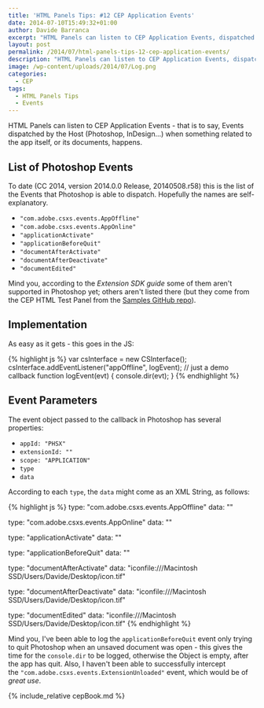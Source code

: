 ```yaml
---
title: 'HTML Panels Tips: #12 CEP Application Events'
date: 2014-07-10T15:49:32+01:00
author: Davide Barranca
excerpt: "HTML Panels can listen to CEP Application Events, dispatched by the Host (Photoshop) when something related to the app itself happens"
layout: post
permalink: /2014/07/html-panels-tips-12-cep-application-events/
description: "HTML Panels can listen to CEP Application Events, dispatched by the Host (Photoshop) when something related to the app itself happens"
image: /wp-content/uploads/2014/07/Log.png
categories:
  - CEP
tags:
  - HTML Panels Tips
  - Events
---
```


HTML Panels can listen to CEP Application Events - that is to say, Events dispatched by the Host (Photoshop, InDesign...) when something related to the app itself, or its documents, happens.

## List of Photoshop Events

To date (CC 2014, version 2014.0.0 Release, 20140508.r58) this is the list of the Events that Photoshop is able to dispatch. Hopefully the names are self-explanatory.

*   `"com.adobe.csxs.events.AppOffline"`
*   `"com.adobe.csxs.events.AppOnline"`
*   `"applicationActivate"`
*   `"applicationBeforeQuit"`
*   `"documentAfterActivate"`
*   `"documentAfterDeactivate"`
*   `"documentEdited"`

Mind you, according to the _Extension SDK guide_ some of them aren't supported in Photoshop yet; others aren't listed there (but they come from the CEP HTML Test Panel from the [Samples GitHub repo](https://github.com/Adobe-CEP/Samples/tree/master/CEP_HTML_Test_Extension_5.0 "Adobe CEP Samples")).

Implementation
--------------

As easy as it gets - this goes in the JS:

{% highlight js %}
var csInterface = new CSInterface();
csInterface.addEventListener("appOffline", logEvent);
// just a demo callback
function logEvent(evt) { console.dir(evt); }
{% endhighlight %}

## Event Parameters

The event object passed to the callback in Photoshop has several properties:

*   `appId: "PHSX"`
*   `extensionId: ""`
*   `scope: "APPLICATION"`
*   `type`
*   `data`

According to each `type`, the `data` might come as an XML String, as follows:

{% highlight js %}
type: "com.adobe.csxs.events.AppOffline"
data: ""

type: "com.adobe.csxs.events.AppOnline"
data: ""

type: "applicationActivate"
data: "<applicationActivate/>"

type: "applicationBeforeQuit"
data: "<applicationBeforeQuit/>"

type: "documentAfterActivate"
data: "<documentAfterActivate><name>icon</name><url>file:///Macintosh SSD/Users/Davide/Desktop/icon.tif</url></documentAfterActivate>"

type: "documentAfterDeactivate"
data: "<documentAfterDeactivate><name>icon</name><url>file:///Macintosh SSD/Users/Davide/Desktop/icon.tif</url></documentAfterDeactivate>"

type: "documentEdited"
data: "<documentEdited><name>icon</name><url>file:///Macintosh SSD/Users/Davide/Desktop/icon.tif</url></documentEdited>"
{% endhighlight %}

Mind you, I've been able to log the `applicationBeforeQuit` event only trying to quit Photoshop when an unsaved document was open - this gives the time for the `console.dir` to be logged, otherwise the Object is empty, after the app has quit. Also, I haven't been able to successfully intercept the `"com.adobe.csxs.events.ExtensionUnloaded"` event, which would be of _great use_.

{% include_relative cepBook.md %}
